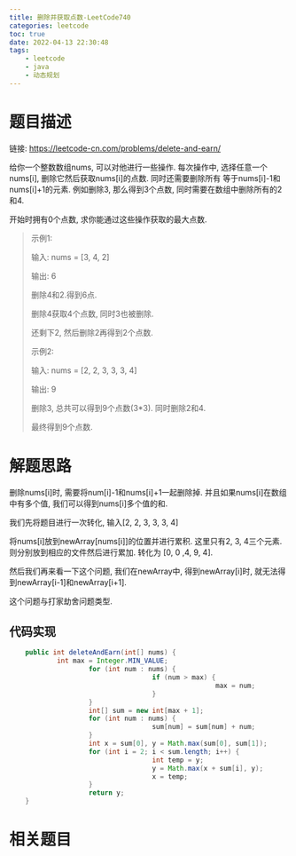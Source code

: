 ```yaml
---
title: 删除并获取点数-LeetCode740
categories: leetcode
toc: true
date: 2022-04-13 22:30:48
tags:
	- leetcode
	- java
	- 动态规划
---
```


# 题目描述

链接: https://leetcode-cn.com/problems/delete-and-earn/

给你一个整数数组nums, 可以对他进行一些操作. 每次操作中, 选择任意一个nums[i], 删除它然后获取nums[i]的点数. 同时还需要删除所有 等于nums[i]-1和nums[i]+1的元素. 例如删除3, 那么得到3个点数, 同时需要在数组中删除所有的2和4.

开始时拥有0个点数, 求你能通过这些操作获取的最大点数.

> 示例1:
>
> 输入: nums = [3, 4, 2]
>
> 输出: 6
>
> 删除4和2.得到6点.
>
> 删除4获取4个点数, 同时3也被删除.
>
> 还剩下2, 然后删除2再得到2个点数.
>
> 示例2:
>
> 输入: nums = [2, 2, 3, 3, 3, 4]
>
> 输出: 9
>
> 删除3, 总共可以得到9个点数(3*3). 同时删除2和4.
>
> 最终得到9个点数.

<!--more-->

# 解题思路

删除nums[i]时, 需要将num[i]-1和nums[i]+1一起删除掉. 并且如果nums[i]在数组中有多个值, 我们可以得到nums[i]多个值的和.

我们先将题目进行一次转化, 输入[2, 2, 3, 3, 3, 4]

将nums[i]放到newArray[nums[i]]的位置并进行累积. 这里只有2, 3, 4三个元素. 则分别放到相应的文件然后进行累加. 转化为 [0, 0 ,4, 9, 4]. 

然后我们再来看一下这个问题, 我们在newArray中, 得到newArray[i]时, 就无法得到newArray[i-1]和newArray[i+1].

这个问题与打家劫舍问题类型.

## 代码实现

```java
	public int deleteAndEarn(int[] nums) {
    		int max = Integer.MIN_VALUE;
		    		for (int num : nums) {
    		    					if (num > max) {
        				    						max = num;
    					    		}
    				}
    				int[] sum = new int[max + 1];
    				for (int num : nums) {
    		    					sum[num] = sum[num] + num;
    				}
    				int x = sum[0], y = Math.max(sum[0], sum[1]);
    				for (int i = 2; i < sum.length; i++) {
    		    					int temp = y;
    		    					y = Math.max(x + sum[i], y);
    		    					x = temp;
    				}
    				return y;
	}
```

# 相关题目

